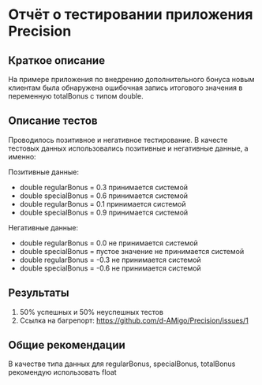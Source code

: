 # Отчёт о тестировании приложения Precision

## Краткое описание

На примере приложения по внедрению дополнительного бонуса новым клиентам была обнаружена ошибочная запись итогового значения в переменную totalBonus с типом double.

## Описание тестов

Проводилось позитивное и негативное тестирование. В качесте тестовых данных использовались позитивные и негативные данные, а именно:

Позитивные данные:

* double regularBonus = 0.3 принимается системой
* double specialBonus = 0.6 принимается системой
* double regularBonus = 0.1 принимается системой
* double specialBonus = 0.9 принимается системой

Негативные данные:
* double regularBonus = 0.0 не принимается системой
* double specialBonus = пустое значение не принимается системой
* double regularBonus = -0.3 не принимается системой
* double specialBonus = -0.6 не принимается системой

## Результаты

1. 50% успешных и 50% неуспешных тестов
2. Ссылка на багрепорт: https://github.com/d-AMigo/Precision/issues/1

## Общие рекомендации

В качестве типа данных для regularBonus, specialBonus, totalBonus рекомендую использовать float
